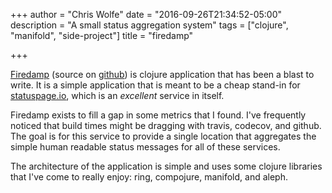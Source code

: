 +++
author = "Chris Wolfe"
date = "2016-09-26T21:34:52-05:00"
description = "A small status aggregation system"
tags = ["clojure", "manifold", "side-project"]
title = "firedamp"

+++

[Firedamp](https://firedamp.herokuapp.com/) (source
on [github](https://github.com/derwolfe/firedamp)) is clojure application that
has been a blast to write. It is a simple application that is meant to be a cheap
stand-in for [statuspage.io](https://www.statuspage.io/), which is an _excellent_
service in itself.

Firedamp exists to fill a gap in some metrics that I found. I've frequently noticed
that build times might be dragging with travis, codecov, and github. The goal is
for this service to provide a single location that aggregates the simple human readable
status messages for all of these services.

The architecture of the application is simple and uses some clojure libraries that I've
come to really enjoy: ring, compojure, manifold, and aleph.
